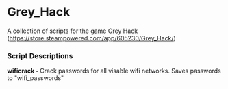 # Grey_Hack
A collection of scripts for the game Grey Hack (https://store.steampowered.com/app/605230/Grey_Hack/)

<h3>Script Descriptions</h3>

<b>wificrack - </b> Crack passwords for all visable wifi networks. Saves passwords to "wifi_passwords"
